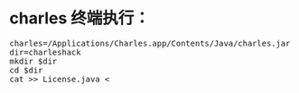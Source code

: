 # charles 终端执行：  
<pre>
charles=/Applications/Charles.app/Contents/Java/charles.jar
dir=charleshack
mkdir $dir
cd $dir
cat >> License.java <<EOF
package com.xk72.charles;
public final class License {
    public static boolean a() { return true; }
    public static String b() { return "http://www.gfzj.us"; }
    public static String a(String name, String key) { return null; }
}
EOF
javac -encoding UTF-8 License.java -d .&& jar -uvf $charles com/xk72/charles/License.class
cd .. && rm -rf $dir
</pre>
